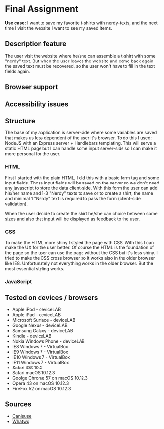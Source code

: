 # Final Assignment
**Use case:** I want to save my favorite t-shirts with nerdy-texts, and the next time I visit the website I want to see my saved items.

## Description feature
The user visit the website where he/she can assemble a t-shirt with some "nerdy" text. But when the user leaves the website and came back again the saved text must be recovered, so the user won't have to fill in the text fields again.

## Browser support

## Accessibility issues

## Structure
The base of my application is server-side where some variables are saved that makes us less dependent of the user it's browser. To do this I used: NodeJS with an Express server + Handlebars templating. This will serve a static HTML page but I can handle some input server-side so I can make it more personal for the user.

### HTML
First I started with the plain HTML, I did this with a basic form tag and some input fields. Those input fields will be saved on the server so we don't need any javascript to store the data client-side. With this form the user can add his/her name and 1-3 "Nerdy" texts to save or to create a shirt, the name and minimal 1 "Nerdy" text is required to pass the form (client-side validation).
  
  When the user decide to create the shirt he/she can choice between some sizes and also that input will be displayed as feedback to the user.

### CSS
To make the HTML more shiny I styled the page with CSS. With this I can make the UX for the user better. Of course the HTML is the foundation of the page so the user can use the page without the CSS but it's less shiny. I tried to make the CSS cross browser so it works also in the older browser like IE8. Unfortunately not everything works in the older browser. But the most essential styling works.

### JavaScript

## Tested on devices / browsers
* Apple iPod - deviceLAB
* Apple iPad - deviceLAB
* Microsoft Surface - deviceLAB
* Google Nexus - deviceLAB
* Samsung Galaxy - deviceLAB
* Kindle - deviceLAB
* Nokia Windows Phone - deviceLAB
* IE8 Windows 7 - VirtualBox
* IE9 Windows 7 - VirtualBox
* IE10 Windows 7 - VirtualBox
* IE11 Windows 7 - VirtualBox
* Safari iOS 10.3
* Safari macOS 10.12.3
* Goolge Chrome 57 on macOS 10.12.3
* Opera 43 on macOS 10.12.3
* FireFox 52 on macOS 10.12.3

## Sources
* [Canisuse](http://caniuse.com/#search=web%20storage)
* [Whatwg](https://html.spec.whatwg.org/multipage/webstorage.html#webstorage)